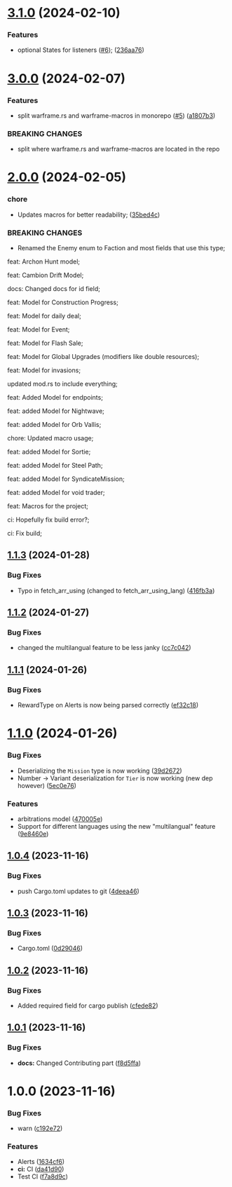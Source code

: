 # [3.1.0](https://github.com/WFCD/warframe.rs/compare/v3.0.0...v3.1.0) (2024-02-10)


### Features

* optional States for listeners ([#6](https://github.com/WFCD/warframe.rs/issues/6)); ([236aa76](https://github.com/WFCD/warframe.rs/commit/236aa76ea836067eb0b80eb5028dee79f253ab6b))

# [3.0.0](https://github.com/WFCD/warframe.rs/compare/v2.0.0...v3.0.0) (2024-02-07)


### Features

* split warframe.rs and warframe-macros in monorepo ([#5](https://github.com/WFCD/warframe.rs/issues/5)) ([a1807b3](https://github.com/WFCD/warframe.rs/commit/a1807b3b5965034b62aa2da0c0e15b027e75a636))


### BREAKING CHANGES

* split where warframe.rs and warframe-macros are located in the repo

# [2.0.0](https://github.com/WFCD/warframe.rs/compare/v1.1.3...v2.0.0) (2024-02-05)


### chore

* Updates macros for better readability; ([35bed4c](https://github.com/WFCD/warframe.rs/commit/35bed4c4b9a229b108ee0ba53d2c185ad857ce64))


### BREAKING CHANGES

* Renamed the Enemy enum to Faction and most fields that use this type;

feat: Archon Hunt model;

feat: Cambion Drift Model;

docs: Changed docs for id field;

feat: Model for Construction Progress;

feat: Model for daily deal;

feat: Model for Event;

feat: Model for Flash Sale;

feat: Model for Global Upgrades (modifiers like double resources);

feat: Model for invasions;

updated mod.rs to include everything;

feat: Added Model for endpoints;

feat: added Model for Nightwave;

feat: added Model for Orb Vallis;

chore: Updated macro usage;

feat: added Model for Sortie;

feat: added Model for Steel Path;

feat: added Model for SyndicateMission;

feat: added Model for void trader;

feat: Macros for the project;

ci: Hopefully fix build error?;

ci: Fix build;

## [1.1.3](https://github.com/WFCD/warframe.rs/compare/v1.1.2...v1.1.3) (2024-01-28)


### Bug Fixes

* Typo in fetch_arr_using (changed to fetch_arr_using_lang) ([416fb3a](https://github.com/WFCD/warframe.rs/commit/416fb3ad42895c51ccf05b68c6ee31f4f4ac7911))

## [1.1.2](https://github.com/WFCD/warframe.rs/compare/v1.1.1...v1.1.2) (2024-01-27)


### Bug Fixes

* changed the multilangual feature to be less janky ([cc7c042](https://github.com/WFCD/warframe.rs/commit/cc7c042b973fb091542809bdd9216b7e4e5ec06a))

## [1.1.1](https://github.com/WFCD/warframe.rs/compare/v1.1.0...v1.1.1) (2024-01-26)


### Bug Fixes

* RewardType on Alerts is now being parsed correctly ([ef32c18](https://github.com/WFCD/warframe.rs/commit/ef32c18cf9d80161c3ac323584a93bdd5d2445ad))

# [1.1.0](https://github.com/WFCD/warframe.rs/compare/v1.0.4...v1.1.0) (2024-01-26)


### Bug Fixes

* Deserializing the `Mission` type is now working ([39d2672](https://github.com/WFCD/warframe.rs/commit/39d26723511bcd258713a87bf737823e7e604edc))
* Number -> Variant deserialization for `Tier` is now working (new dep however) ([5ec0e76](https://github.com/WFCD/warframe.rs/commit/5ec0e76e217c68f01073069a490bacabe416836c))


### Features

* arbitrations model ([470005e](https://github.com/WFCD/warframe.rs/commit/470005ec5518803b27c3a64e2c19d91d5ffc7249))
* Support for different languages using the new "multilangual" feature ([9e8460e](https://github.com/WFCD/warframe.rs/commit/9e8460ea60cecbf803b070e9bd0eaf62ed42bccf))

## [1.0.4](https://github.com/WFCD/warframe.rs/compare/v1.0.3...v1.0.4) (2023-11-16)


### Bug Fixes

* push Cargo.toml updates to git ([4deea46](https://github.com/WFCD/warframe.rs/commit/4deea46b5366df86321b2d5d2737e398c22d6fdb))

## [1.0.3](https://github.com/WFCD/warframe.rs/compare/v1.0.2...v1.0.3) (2023-11-16)


### Bug Fixes

* Cargo.toml ([0d29046](https://github.com/WFCD/warframe.rs/commit/0d290464370d843e83d46638d4eec43b4c7cd7ca))

## [1.0.2](https://github.com/WFCD/warframe.rs/compare/v1.0.1...v1.0.2) (2023-11-16)


### Bug Fixes

* Added required field for cargo publish ([cfede82](https://github.com/WFCD/warframe.rs/commit/cfede82a6416415ef850d4b4069907349453e835))

## [1.0.1](https://github.com/WFCD/warframe.rs/compare/v1.0.0...v1.0.1) (2023-11-16)


### Bug Fixes

* **docs:** Changed Contributing part ([f8d5ffa](https://github.com/WFCD/warframe.rs/commit/f8d5ffad93189600f3e31cadc1c9b65791e3af7b))

# 1.0.0 (2023-11-16)


### Bug Fixes

* warn ([c192e72](https://github.com/Mettwasser/warframe.rs/commit/c192e7292dc09298256641ef849f828cf90e079f))


### Features

* Alerts ([1634cf6](https://github.com/Mettwasser/warframe.rs/commit/1634cf67d34184e499ce20cca4f2a5f209526df1))
* **ci:** CI ([da41d90](https://github.com/Mettwasser/warframe.rs/commit/da41d909ad0851f301ae8940949ed2f6f41850ac))
* Test CI ([f7a8d9c](https://github.com/Mettwasser/warframe.rs/commit/f7a8d9c0d04bba2b95a1c5b5db75514f3c880b5c))
